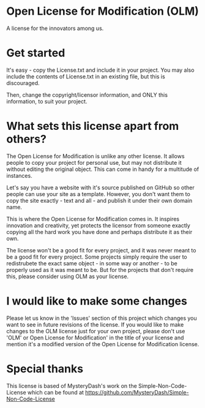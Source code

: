 # Open License for Modification (OLM)
A license for the innovators among us.

# Get started
It's easy - copy the License.txt and include it in your project. You may also include the contents of License.txt in an existing file, but this is discouraged.

Then, change the copyright/licensor information, and ONLY this information, to suit your project.

# What sets this license apart from others?
The Open License for Modification is unlike any other license. It allows people to copy your project for personal use, but may not distribute it without editing the original object. This can come in handy for a multitude of instances.

Let's say you have a website with it's source published on GitHub so other people can use your site as a template. However, you don't want them to copy the site exactly - text and all - and publish it under their own domain name.

This is where the Open License for Modification comes in. It inspires innovation and creativity, yet protects the licensor from someone exactly copying all the hard work you have done and perhaps distribute it as their own.

The license won't be a good fit for every project, and it was never meant to be a good fit for every project. Some projects simply require the user to redistrubete the exact same object - in some way or another - to be properly used as it was meant to be. But for the projects that don't require this, please consider using OLM as your license.

# I would like to make some changes
Please let us know in the 'Issues' section of this project which changes you want to see in future revisions of the license. If you would like to make changes to the OLM license just for your own project, please don't use 'OLM' or Open License for Modification' in the title of your license and mention it's a modified version of the Open License for Modification license.

# Special thanks
This license is based of MysteryDash's work on the Simple-Non-Code-License which can be found at https://github.com/MysteryDash/Simple-Non-Code-License
